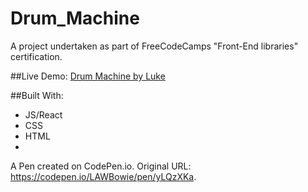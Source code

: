 # Drum_Machine
A project undertaken as part of FreeCodeCamps "Front-End libraries" certification.

##Live Demo:
[Drum Machine by Luke](https://codepen.io/LAWBowie/pen/yLQzXKa)

##Built With:
* JS/React
* CSS
* HTML
* 
A Pen created on CodePen.io. Original URL: https://codepen.io/LAWBowie/pen/yLQzXKa.

